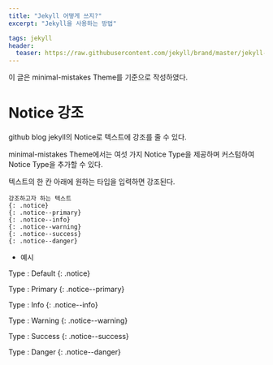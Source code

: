 ```yaml
---
title: "Jekyll 어떻게 쓰지?"
excerpt: "Jekyll을 사용하는 방법"

tags: jekyll
header:
  teaser: https://raw.githubusercontent.com/jekyll/brand/master/jekyll-logo-dark-solid.png
---
```


이 글은 minimal-mistakes Theme를 기준으로 작성하였다.

# Notice 강조
github blog jekyll의 Notice로 텍스트에 강조를 줄 수 있다. 

minimal-mistakes Theme에서는 여섯 가지 Notice Type을 제공하며 커스텀하여 Notice Type을 추가할 수 있다.

텍스트의 한 칸 아래에 원하는 타입을 입력하면 강조된다.

```
강조하고자 하는 텍스트
{: .notice}
{: .notice--primary}
{: .notice--info}
{: .notice--warning}
{: .notice--success}
{: .notice--danger}
```

- 예시

Type : Default
{: .notice}

Type : Primary
{: .notice--primary}

Type : Info
{: .notice--info}

Type : Warning
{: .notice--warning}

Type : Success
{: .notice--success}

Type : Danger
{: .notice--danger}